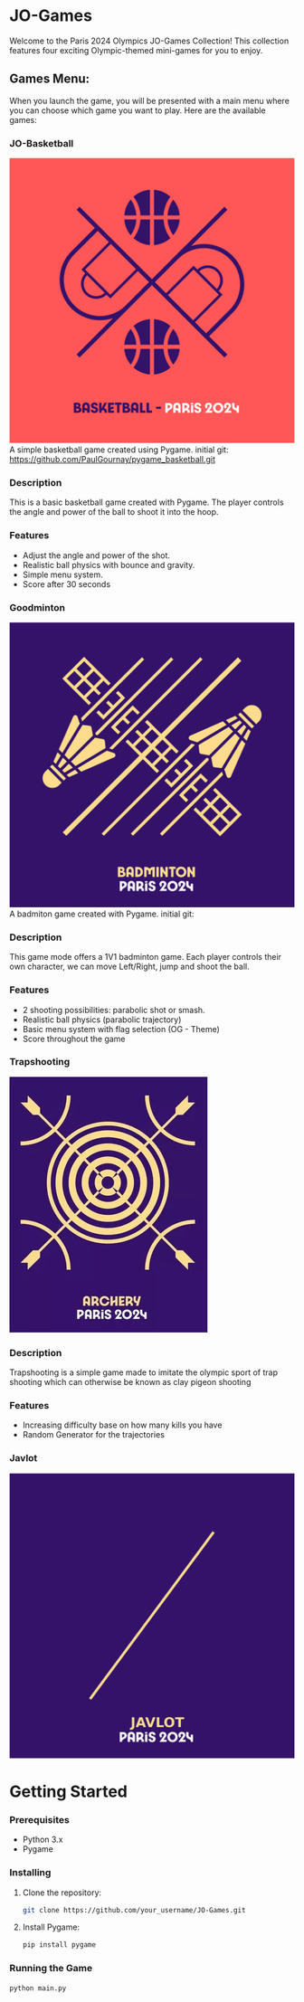 # JO-Games

Welcome to the Paris 2024 Olympics JO-Games Collection! This collection features four exciting Olympic-themed mini-games for you to enjoy.

## Games Menu:

When you launch the game, you will be presented with a main menu where you can choose which game you want to play. Here are the available games:
 
### JO-Basketball
![JO-Basketball](https://github.com/GuillaumeBernardEFREI/JO-Games/blob/master/data/basket.png?raw=True)
A simple basketball game created using Pygame.
initial git: https://github.com/PaulGournay/pygame_basketball.git
### Description
This is a basic basketball game created with Pygame. The player controls the angle and power of the ball to shoot it into the hoop.
### Features
- Adjust the angle and power of the shot.
- Realistic ball physics with bounce and gravity.
- Simple menu system.
- Score after 30 seconds
 
### Goodminton
![Goodminton](https://github.com/GuillaumeBernardEFREI/JO-Games/blob/master/data/Badminton.jpg?raw=True)
A badmiton game created with Pygame.
initial git:
### Description
This game mode offers a 1V1 badminton game.
Each player controls their own character, we can move Left/Right, jump and shoot the ball.
### Features
- 2 shooting possibilities: parabolic shot or smash.
- Realistic ball physics (parabolic trajectory)
- Basic menu system with flag selection (OG - Theme)
- Score throughout the game

### Trapshooting
![Trapshooting](https://github.com/GuillaumeBernardEFREI/JO-Games/blob/master/data/shooting.jpg?raw=True)
### Description
Trapshooting is a simple game 
made to imitate the olympic sport of trap shooting which can otherwise be known as clay pigeon shooting
### Features
- Increasing difficulty base on how many kills you have
- Random Generator for the trajectories

### Javlot
![Javlot](https://github.com/GuillaumeBernardEFREI/JO-Games/blob/master/data/javelot.png?raw=True)

# Getting Started

### Prerequisites

- Python 3.x
- Pygame

### Installing

1. Clone the repository:

    ```bash
    git clone https://github.com/your_username/JO-Games.git
    ```

2. Install Pygame:

    ```bash
    pip install pygame
    ```

### Running the Game

```bash
python main.py

